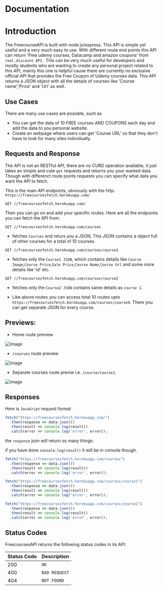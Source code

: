 # Documentation
# Introduction

The FreecourseAPI is built with node.js/express. This API is simple yet useful and a very much easy to use. With different route end points this API can return 'Free udemy courses, Datacamp and amazon coupons' from `real.discount API` . 
This can be very much useful for developers and mostly students who are wanting to create any personal project related to this API, mainly this one is helpful cause there are currently no exclusive official API that provides the Free Coupon of Udemy courses data.
This API returns a JSON object with all the details of courses like 'Course name','Price' and 'Url' as well.

## Use Cases

There are many use cases are possible, such as
- You can get the data of 10 FREE courses AND COUPONS each day and add the data to you personal website.
- Create an webpage where users can get 'Course URL' so that they don't have to look for many sites individually.


## Requests and Response

The API is not an RESTful API, there are no CURD operation available, it just takes an simple and cute `get` requests and returns you your wanted data.
Though with differenct route points requests you can specify what data you want the API to fetch.


This is the main API endpoints, obviously with the http: `https://freecoursesfetch.herokuapp.com/`
```http
GET //freecoursesfetch.herokuapp.com/
```
Then you can go on and add your specific routes.
Here are all the endpoints you can fetch the API from:
```http
GET //freecoursesfetch.herokuapp.com/courses
```
- fetches `Courses` and returs you a JSON, This JSON contains a object full of other courses for a total of 10 courses.
```http
GET //freecoursesfetch.herokuapp.com/courses/course1
```
- fetches only the `Course1 JSON`, which contains details like `Course Image`,`Course Price`,`Sale Price`,`Course Name`,`Course Url` and some more details like 'id' etc.
```http
GET //freecoursesfetch.herokuapp.com/courses/course2
```
- fetches only the `Course2 JSON` contains same details as `course 1`.

- Like above routes you can access total 10 routes upto `https://freecoursesfetch.herokuapp.com/courses/course9`. There you can get separate JSON for every course.
## Previews:
- Home route preview

![image](https://user-images.githubusercontent.com/85868593/188216345-a9fef90e-b698-4c22-b908-07621238fe78.png)

- `/courses` route preview

![image](https://user-images.githubusercontent.com/85868593/188216490-e965f1f9-54a7-4c3e-9df3-a1ea2253335c.png)

- Separate courses route previw i.e. `/course/course1`.

![image](https://user-images.githubusercontent.com/85868593/188216655-ae392bc6-f264-4aca-b5d3-46154541b81d.png)

## Responses

Here is `JavaSript` request format

```javascript
fetch("https://freecoursesfetch.herokuapp.com/")
  .then(response => data.json())
  .then(result => console.log(result))
  .catch(error => console.log('error', error));
```
the `response` json will return so many things:


if you have done `console.log(result)` it will be in console though.
```javascript
fetch("https://freecoursesfetch.herokuapp.com/courses")
  .then(response => data.json())
  .then(result => console.log(result))
  .catch(error => console.log('error', error));
```

```javascript
fetch("https://freecoursesfetch.herokuapp.com/courses/course1")
  .then(response => data.json())
  .then(result => console.log(result))
  .catch(error => console.log('error', error));
```


```javascript
fetch("https://freecoursesfetch.herokuapp.com/courses/course2")
  .then(response => data.json())
  .then(result => console.log(result))
  .catch(error => console.log('error', error));
```



## Status Codes

FreecoursesAPI returns the following status codes in its API:

| Status Code | Description |
| :--- | :--- |
| 200 | `OK` |
| 400 | `BAD REQUEST` |
| 404 | `NOT FOUND` |
